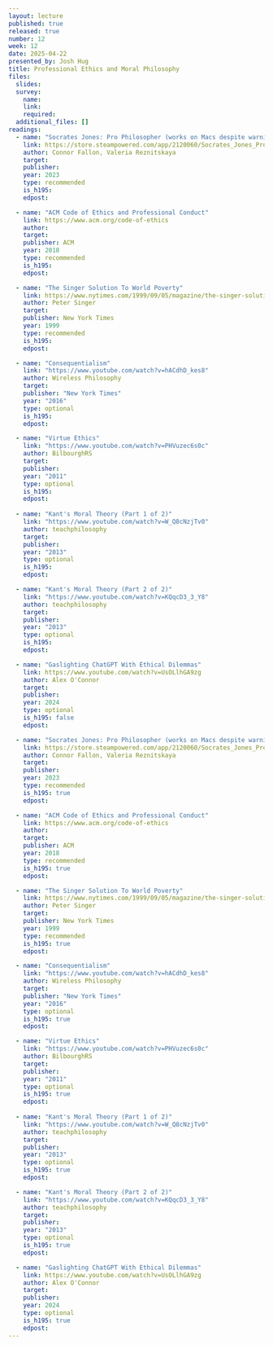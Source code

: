 ```yaml
---
layout: lecture
published: true
released: true
number: 12
week: 12
date: 2025-04-22
presented_by: Josh Hug
title: Professional Ethics and Moral Philosophy
files:
  slides: 
  survey:
    name: 
    link: 
    required: 
  additional_files: []
readings:
  - name: "Socrates Jones: Pro Philosopher (works on Macs despite warnings!)" 
    link: https://store.steampowered.com/app/2120060/Socrates_Jones_Pro_Philosopher/
    author: Connor Fallon, Valeria Reznitskaya
    target: 
    publisher:
    year: 2023   
    type: recommended
    is_h195: 
    edpost: 

  - name: "ACM Code of Ethics and Professional Conduct"
    link: https://www.acm.org/code-of-ethics
    author: 
    target:
    publisher: ACM 
    year: 2018   
    type: recommended
    is_h195:
    edpost: 

  - name: "The Singer Solution To World Poverty" 
    link: https://www.nytimes.com/1999/09/05/magazine/the-singer-solution-to-world-poverty.html
    author: Peter Singer
    target: 
    publisher: New York Times
    year: 1999   
    type: recommended
    is_h195: 
    edpost: 

  - name: "Consequentialism"
    link: "https://www.youtube.com/watch?v=hACdhD_kes8"
    author: Wireless Philosophy
    target:
    publisher: "New York Times"
    year: "2016"
    type: optional
    is_h195:
    edpost: 

  - name: "Virtue Ethics"    
    link: "https://www.youtube.com/watch?v=PHVuzec6s0c"
    author: BilbourghRS
    target:
    publisher:
    year: "2011"
    type: optional
    is_h195: 
    edpost: 
    
  - name: "Kant's Moral Theory (Part 1 of 2)"
    link: "https://www.youtube.com/watch?v=W_Q8cNzjTv0"
    author: teachphilosophy
    target:
    publisher: 
    year: "2013"
    type: optional
    is_h195: 
    edpost: 

  - name: "Kant's Moral Theory (Part 2 of 2)"
    link: "https://www.youtube.com/watch?v=KQqcD3_3_Y8"
    author: teachphilosophy
    target:
    publisher: 
    year: "2013"
    type: optional
    is_h195: 
    edpost:     

  - name: "Gaslighting ChatGPT With Ethical Dilemmas"
    link: https://www.youtube.com/watch?v=UsOLlhGA9zg
    author: Alex O'Connor
    target:
    publisher:
    year: 2024
    type: optional
    is_h195: false
    edpost: 

  - name: "Socrates Jones: Pro Philosopher (works on Macs despite warnings!)" 
    link: https://store.steampowered.com/app/2120060/Socrates_Jones_Pro_Philosopher/
    author: Connor Fallon, Valeria Reznitskaya
    target: 
    publisher:
    year: 2023   
    type: recommended
    is_h195: true
    edpost: 

  - name: "ACM Code of Ethics and Professional Conduct"
    link: https://www.acm.org/code-of-ethics
    author: 
    target:
    publisher: ACM 
    year: 2018   
    type: recommended
    is_h195: true
    edpost: 

  - name: "The Singer Solution To World Poverty" 
    link: https://www.nytimes.com/1999/09/05/magazine/the-singer-solution-to-world-poverty.html
    author: Peter Singer
    target: 
    publisher: New York Times
    year: 1999   
    type: recommended
    is_h195: true
    edpost: 

  - name: "Consequentialism"
    link: "https://www.youtube.com/watch?v=hACdhD_kes8"
    author: Wireless Philosophy
    target:
    publisher: "New York Times"
    year: "2016"
    type: optional
    is_h195: true
    edpost: 

  - name: "Virtue Ethics"    
    link: "https://www.youtube.com/watch?v=PHVuzec6s0c"
    author: BilbourghRS
    target:
    publisher:
    year: "2011"
    type: optional
    is_h195: true
    edpost: 
    
  - name: "Kant's Moral Theory (Part 1 of 2)"
    link: "https://www.youtube.com/watch?v=W_Q8cNzjTv0"
    author: teachphilosophy
    target:
    publisher: 
    year: "2013"
    type: optional
    is_h195: true
    edpost: 

  - name: "Kant's Moral Theory (Part 2 of 2)"
    link: "https://www.youtube.com/watch?v=KQqcD3_3_Y8"
    author: teachphilosophy
    target:
    publisher: 
    year: "2013"
    type: optional
    is_h195: true
    edpost:   

  - name: "Gaslighting ChatGPT With Ethical Dilemmas"
    link: https://www.youtube.com/watch?v=UsOLlhGA9zg
    author: Alex O'Connor
    target:
    publisher:
    year: 2024
    type: optional
    is_h195: true
    edpost: 
---
```

